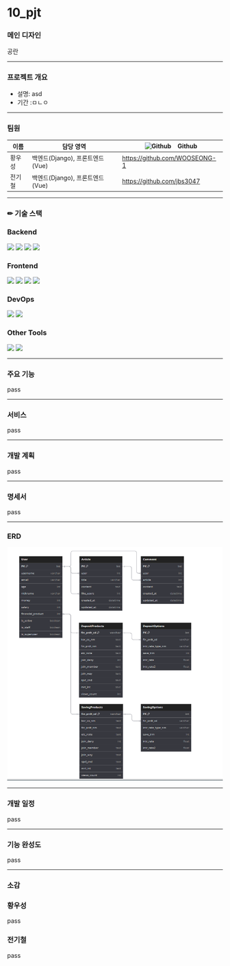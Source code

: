# 10_pjt

### 메인 디자인

공란

<hr>

### 프로젝트 개요

- 설명: asd
- 기간 :ㅁㄴㅇ

<hr>

### 팀원

| 이름   | 담당 영역                                 |![Github](https%3A%2F%2Fgithub.com%2Ffavicon.ico?table=block&id=60db525c-9969-446c-b292-36392ffd42e1&spaceId=cea22154-f83f-4bde-b586-60acd52dff95&userId=2bc446e2-ad76-4f3b-a936-8eb24b94b161&cache=v2) &nbsp;&nbsp; Github                      |
| ------ | ----------------------------------------- | --------------------------- |
| 황우성 | 백엔드(Django), 프론트엔드(Vue) | https://github.com/WOOSEONG-1   |
| 전기철 | 백엔드(Django), 프론트엔드(Vue)           | https://github.com/jbs3047 |

<hr>

### ✏ 기술 스택

### Backend
<img src="https://img.shields.io/badge/Django-092E20.svg?style=for-the-badge&logo=django&logoColor=white">
<img src="https://img.shields.io/badge/Python-3776AB.svg?style=for-the-badge&logo=python&logoColor=white">
<img src="https://img.shields.io/badge/PostgreSQL-003B57?style=for-the-badge&logo=PostGreSQL&logoColor=white">
<img src="https://img.shields.io/badge/Amazon%20EC2-FF9900?style=for-the-badge&logo=Amazon%20EC2&logoColor=white">



### Frontend
<img src="https://img.shields.io/badge/vue.js-4FC08D?style=for-the-badge&logo=vuedotjs&logoColor=white">
<img src="https://img.shields.io/badge/html5-E34F26?style=for-the-badge&logo=html5&logoColor=white"> 
<img src="https://img.shields.io/badge/bootstrap-7952B3?style=for-the-badge&logo=bootstrap&logoColor=white">
<img src="https://img.shields.io/badge/node.js-339933?style=for-the-badge&logo=Node.js&logoColor=white">

### DevOps
<img src="https://img.shields.io/badge/git-F05032?style=for-the-badge&logo=git&logoColor=white">
<img src="https://img.shields.io/badge/github-181717?style=for-the-badge&logo=github&logoColor=white">



### Other Tools

<img src="https://img.shields.io/badge/notion-000000?style=for-the-badge&logo=notion&logoColor=white">
<img src="https://img.shields.io/badge/postman-ff6c37?style=for-the-badge&logo=postman&logoColor=white">

<hr>

### 주요 기능
pass

<hr>

### 서비스
pass

<hr>

### 개발 계획
pass

<hr>

### 명세서
pass

<hr>

### ERD

![alt text](image.png)


<hr>

### 개발 일정
pass

<hr>

### 기능 완성도
pass


<hr>

### 소감

### 황우성
pass

### 전기철
pass
